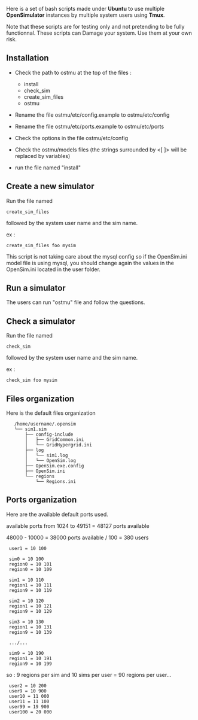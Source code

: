 Here is a set of bash scripts made under **Ubuntu** to use multiple **OpenSimulator** instances by multiple system users using **Tmux**.

Note that these scripts are for testing only and not pretending to be fully functionnal.
These scripts can Damage your system. Use them at your own risk.

Installation
------------

  - Check the path to ostmu at the top of the files :
    - install
    - check_sim
    - create_sim_files
    - ostmu

  - Rename the file ostmu/etc/config.example to ostmu/etc/config

  - Rename the file ostmu/etc/ports.example to ostmu/etc/ports

  - Check the options in the file ostmu/etc/config

  - Check the ostmu/models files (the strings surrounded by <[ ]> will be replaced by variables)
   
  - run the file named "install"

Create a new simulator
----------------------

Run the file named

    create_sim_files

followed by the system user name and the sim name.

ex :

    create_sim_files foo mysim

This script is not taking care about the mysql config so if the OpenSim.ini model file is using mysql, you should change again the values in the OpenSim.ini located in the user folder.

Run a simulator
---------------

The users can run "ostmu" file and follow the questions.

Check a simulator
-----------------

Run the file named

    check_sim

followed by the system user name and the sim name.

ex :

    check_sim foo mysim

Files organization
------------------

Here is the default files organization

       /home/username/.opensim
       └── sim1.sim
           ├── config-include
           │   ├── GridCommon.ini
           │   └── GridHypergrid.ini
           ├── log
           │   └── sim1.log
           │   └── OpenSim.log
           ├── OpenSim.exe.config
           ├── OpenSim.ini
           └── regions
               └── Regions.ini

Ports organization
------------------

Here are the available default ports used.

 available ports from 1024 to 49151 = 48127 ports available

 48000 - 10000 = 38000 ports available / 100 = 380 users
 

     user1 = 10 100
     
     sim0 = 10 100
     region0 = 10 101
     region0 = 10 109
     
     sim1 = 10 110
     region1 = 10 111
     region9 = 10 119
     
     sim2 = 10 120
     region1 = 10 121
     region9 = 10 129
     
     sim3 = 10 130
     region1 = 10 131
     region9 = 10 139
     
     .../...
     
     sim9 = 10 190
     region1 = 10 191
     region9 = 10 199
so : 9 regions per sim and 10 sims per user = 90 regions per user...
     
     user2 = 10 200
     user9 = 10 900
     user10 = 11 000
     user11 = 11 100
     user99 = 19 900
     user100 = 20 000

